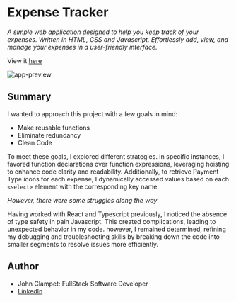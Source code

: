 # Expense Tracker

*A simple web application designed to help you keep track of your expenses. Written in HTML, CSS and Javascript. Effortlessly add, view, and manage your expenses in a user-friendly interface.*

View it [here](https://expense-tracker-app-sdmm-6.pages.dev/)

![app-preview](src/Screenshot%202023-10-10%20at%201.59.43 AM.png)

## Summary
I wanted to approach this project with a few goals in mind: 

- Make reusable functions
- Eliminate redundancy
- Clean Code


To meet these goals, I explored different strategies. In specific instances, I favored function declarations over function expressions, leveraging hoisting to enhance code clarity and readability. Additionally, to retrieve Payment Type icons for each expense, I dynamically accessed values based on each `<select>` element with the corresponding key name.

*However, there were some struggles along the way*

Having worked with React and Typescript previously, I noticed the absence of type safety in pain Javascript. This created complications, leading to unexpected behavior in my code. however, I remained determined, refining my debugging and troubleshooting skills by breaking down the code into smaller segments to resolve issues more efficiently.


## Author
- John Clampet: FullStack Software Developer
- [LinkedIn](https://www.linkedin.com/in/john-clampet-264007122/)
